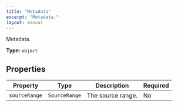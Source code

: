 ```yaml
---
title: "Metadata"
excerpt: "Metadata."
layout: manual
---
```


Metadata.

**Type:** `object`






## Properties

| Property | Type | Description | Required |
|----------|------|-------------|----------|
| `sourceRange` |`SourceRange`| The source range. | No |


